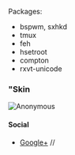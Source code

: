 
Packages:
* bspwm, sxhkd
* tmux
* feh
* hsetroot
* compton
* rxvt-unicode

### "Skin
![Anonymous](https://github.com/appath/dotfiles/blob/master/bspwm_dotfiles_anonymous/skin.jpg)

#### Social
* [Google+](https://plus.google.com/u/0/106782122945207734872) //
